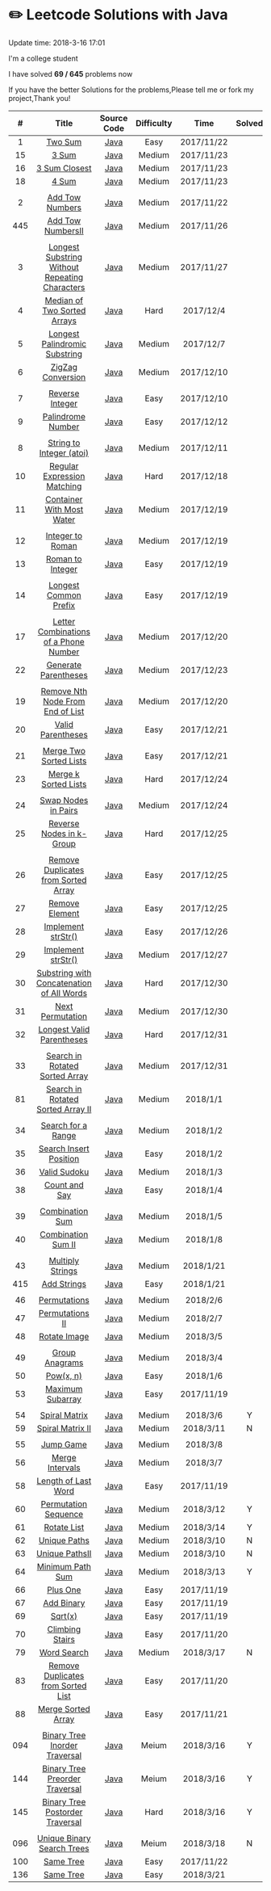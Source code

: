# :pencil2: Leetcode Solutions with Java
Update time:  2018-3-16 17:01

I'm a college student

I have solved **69  /   645** problems now

If you have the better Solutions for the problems,Please tell me or fork my project,Thank you!

| # | Title | Source Code |  Difficulty | Time | Solved|
|:---:|:---:|:---:|:---:|:---:|:---:|
|1|[ Two Sum ](https://leetcode.com/problems/two-sum/description/)|[Java](https://github.com/BlackSpaceGZY/LeetCode/blob/master/Code/001_Two%20Sum/Solution.java)|Easy|2017/11/22| |
|15|[ 3 Sum ](https://leetcode.com/problems/3sum/description/)|[Java](https://github.com/BlackSpaceGZY/LeetCode/blob/master/Code/015_3%20Sum/Solution.java)|Medium|2017/11/23| |
|16|[ 3 Sum Closest ](https://leetcode.com/problems/3sum-closest/description/)|[Java](https://github.com/BlackSpaceGZY/LeetCode/blob/master/Code/016_3%20Sum%20Closest/Solution.java)|Medium|2017/11/23| |
|18|[ 4 Sum ](https://leetcode.com/problems/4sum/description/)|[Java](https://github.com/BlackSpaceGZY/LeetCode/blob/master/Code/018_4%20Sum/Solution.java)|Medium|2017/11/23| |
||||
|2|[ Add Tow Numbers ](https://leetcode.com/problems/add-two-numbers/description/)|[Java](https://github.com/BlackSpaceGZY/LeetCode/blob/master/Code/002_Add%20Two%20Numbers/Solution.java)|Medium|2017/11/22| |
|445|[ Add Tow NumbersⅡ ](https://leetcode.com/problems/add-two-numbers-ii/description/)|[Java](https://github.com/BlackSpaceGZY/LeetCode/blob/master/Code/445_Add%20Two%20Numbers%E2%85%A1/Solution.java)|Medium|2017/11/26| |
||||
|3|[  Longest Substring Without Repeating Characters ](https://leetcode.com/problems/longest-substring-without-repeating-characters/description/)|[Java](https://github.com/BlackSpaceGZY/LeetCode/blob/master/Code/003_Longest%20Substring%20Without%20Repeating%20Characters/Solution.java)|Medium|2017/11/27| |
|4|[  Median of Two Sorted Arrays ](https://leetcode.com/problems/median-of-two-sorted-arrays/description/)|[Java](https://github.com/BlackSpaceGZY/LeetCode/blob/master/Code/004_Median%20of%20Two%20Sorted%20Arrays/Solution.java)|Hard|2017/12/4| |
|5|[ Longest Palindromic Substring ](https://leetcode.com/problems/longest-palindromic-substring/description/)|[Java](https://github.com/BlackSpaceGZY/LeetCode/blob/master/Code/005_Longest%20Palindromic%20Substring/Solution.java)|Medium|2017/12/7| |
|6|[  ZigZag Conversion ](https://leetcode.com/problems/zigzag-conversion/description/)|[Java](https://github.com/BlackSpaceGZY/LeetCode/blob/master/Code/006_ZigZag%20Conversion/Solution.java)|Medium|2017/12/10| |
||||
|7|[  Reverse Integer ](https://leetcode.com/problems/reverse-integer/description/)|[Java](https://github.com/BlackSpaceGZY/LeetCode/blob/master/Code/007_Reverse%20Integer/Solution.java)|Easy|2017/12/10| |
|9|[  Palindrome Number ](https://leetcode.com/problems/palindrome-number/description/)|[Java](https://github.com/BlackSpaceGZY/LeetCode/blob/master/Code/009_Palindrome%20Number/Solution.java)|Easy|2017/12/12| |
||||
|8|[  String to Integer (atoi) ](https://leetcode.com/problems/string-to-integer-atoi/description/)|[Java](https://github.com/BlackSpaceGZY/LeetCode/blob/master/Code/008_String%20to%20Integer%20(atoi)/Solution.java)|Medium|2017/12/11| |
|10|[  Regular Expression Matching ](https://leetcode.com/problems/regular-expression-matching/description/)|[Java](https://github.com/BlackSpaceGZY/LeetCode/blob/master/Code/010_Regular%20Expression%20Matching/Solution.java)|Hard|2017/12/18| |
|11|[  Container With Most Water ](https://leetcode.com/problems/container-with-most-water/description/)|[Java](https://github.com/BlackSpaceGZY/LeetCode/blob/master/Code/011_Container%20With%20Most%20Water/Solution.java)|Medium|2017/12/19| |
||||
|12|[  Integer to Roman ](https://leetcode.com/problems/integer-to-roman/description/)|[Java](https://github.com/BlackSpaceGZY/LeetCode/blob/master/Code/012_Integer%20to%20Roman/Solution.java)|Medium|2017/12/19| |
|13|[  Roman to Integer ](https://leetcode.com/problems/roman-to-integer/description/)|[Java](https://github.com/BlackSpaceGZY/LeetCode/blob/master/Code/013_Roman%20to%20Integer/Solution.java)|Easy|2017/12/19| |
||||
|14|[   Longest Common Prefix ](https://leetcode.com/problems/longest-common-prefix/description/)|[Java](https://github.com/BlackSpaceGZY/LeetCode/blob/master/Code/014_Longest%20Common%20Prefix/Solution.java)|Easy|2017/12/19| |
||||
|17|[   Letter Combinations of a Phone Number ](https://leetcode.com/problems/letter-combinations-of-a-phone-number/description/)|[Java](https://github.com/BlackSpaceGZY/LeetCode/blob/master/Code/136__Single%20Number/Solution.java)|Medium|2017/12/20| |
|22|[   Generate Parentheses ](https://leetcode.com/problems/generate-parentheses/description/)|[Java](https://github.com/BlackSpaceGZY/LeetCode/blob/master/Code/022_Generate%20Parentheses/Solution.java)|Medium|2017/12/23| |
||||
|19|[   Remove Nth Node From End of List ](https://leetcode.com/problems/remove-nth-node-from-end-of-list/description/)|[Java](https://github.com/BlackSpaceGZY/LeetCode/blob/master/Code/019_Remove%20Nth%20Node%20From%20End%20of%20List/Solution.java)|Medium|2017/12/20| |
|20|[   Valid Parentheses ](https://leetcode.com/problems/valid-parentheses/description/)|[Java](https://github.com/BlackSpaceGZY/LeetCode/blob/master/Code/020_Valid%20Parentheses/Solution.java)|Easy|2017/12/21| |
||||
|21|[   Merge Two Sorted Lists ](https://leetcode.com/problems/merge-two-sorted-lists/description/)|[Java](https://github.com/BlackSpaceGZY/LeetCode/blob/master/Code/021_Merge%20Two%20Sorted%20Lists/Solution.java)|Easy|2017/12/21| |
|23|[   Merge k Sorted Lists ](https://leetcode.com/problems/merge-k-sorted-lists/description/)|[Java](https://github.com/BlackSpaceGZY/LeetCode/blob/master/Code/023_Merge%20k%20Sorted%20Lists/Solution.java)|Hard|2017/12/24| |
||||
|24|[   Swap Nodes in Pairs ](https://leetcode.com/problems/swap-nodes-in-pairs/description/)|[Java](https://github.com/BlackSpaceGZY/LeetCode/blob/master/Code/024_Swap%20Nodes%20in%20Pairs/Solution.java)|Medium|2017/12/24| |
|25|[    Reverse Nodes in k-Group ](https://leetcode.com/problems/reverse-nodes-in-k-group/description/)|[Java](https://github.com/BlackSpaceGZY/LeetCode/blob/master/Code/025_%20Reverse%20Nodes%20in%20k-Group/Solution.java)|Hard|2017/12/25| |
||||
|26|[    Remove Duplicates from Sorted Array ](https://leetcode.com/problems/remove-duplicates-from-sorted-array/description/)|[Java](https://github.com/BlackSpaceGZY/LeetCode/blob/master/Code/026_Remove%20Duplicates%20from%20Sorted%20Array/Solution.java)|Easy|2017/12/25| |
|27|[   Remove Element ](https://leetcode.com/problems/remove-element/description/)|[Java](https://github.com/BlackSpaceGZY/LeetCode/blob/master/Code/027_Remove%20Element/Solution.java)|Easy|2017/12/25| |
|28|[  Implement strStr() ](https://leetcode.com/problems/implement-strstr/description/)|[Java](https://github.com/BlackSpaceGZY/LeetCode/blob/master/Code/028_Implement%20strStr()/Solution.java)|Easy|2017/12/26| |
|29|[  Implement strStr() ](https://leetcode.com/problems/divide-two-integers/description/)|[Java](https://github.com/BlackSpaceGZY/LeetCode/blob/master/Code/029_Divide%20Two%20Integers/Solution.java)|Medium|2017/12/27| |
|30|[  Substring with Concatenation of All Words ](https://leetcode.com/problems/substring-with-concatenation-of-all-words/description/)|[Java](https://github.com/BlackSpaceGZY/LeetCode/blob/master/Code/030_Substring%20with%20Concatenation%20of%20All%20Words/Solution.java)|Hard|2017/12/30| |
|31|[  Next Permutation ](https://leetcode.com/problems/next-permutation/description/)|[Java](https://github.com/BlackSpaceGZY/LeetCode/blob/master/Code/031_Next%20Permutation/Solution.java)|Medium|2017/12/30| |
|32|[  Longest Valid Parentheses ](https://leetcode.com/problems/longest-valid-parentheses/description/)|[Java](https://github.com/BlackSpaceGZY/LeetCode/blob/master/Code/032_Longest%20Valid%20Parentheses/Solution.java)|Hard|2017/12/31| |
||||
|33|[  Search in Rotated Sorted Array ](https://leetcode.com/problems/search-in-rotated-sorted-array/description/)|[Java](https://github.com/BlackSpaceGZY/LeetCode/blob/master/Code/033_Search%20in%20Rotated%20Sorted%20Array/Solution.java)|Medium|2017/12/31| |
|81|[  Search in Rotated Sorted Array II ](https://leetcode.com/problems/search-in-rotated-sorted-array-ii/description/)|[Java](https://github.com/BlackSpaceGZY/LeetCode/blob/master/Code/081_Search%20in%20Rotated%20Sorted%20Array%20II/Solution.java)|Medium|2018/1/1| |
||||
|34|[  Search for a Range ](https://leetcode.com/problems/search-in-rotated-sorted-array/description/)|[Java](https://github.com/BlackSpaceGZY/LeetCode/blob/master/Code/034_Search%20for%20a%20Range/Solution.java)|Medium|2018/1/2| |
|35|[  Search Insert Position ](https://leetcode.com/problems/search-insert-position/description/)|[Java](https://github.com/BlackSpaceGZY/LeetCode/blob/master/Code/035_Search%20Insert%20Position/Solution.java)|Easy|2018/1/2| |
|36|[  Valid Sudoku ](https://leetcode.com/problems/valid-sudoku/description/)|[Java](https://github.com/BlackSpaceGZY/LeetCode/blob/master/Code/036_Valid%20Sudoku/Solution.java)|Medium|2018/1/3| |
|38|[  Count and Say ](https://leetcode.com/problems/count-and-say/description/)|[Java](https://github.com/BlackSpaceGZY/LeetCode/blob/master/Code/038_Count%20and%20Say/Solution.java)|Easy|2018/1/4| |
||||
|39|[  Combination Sum ](https://leetcode.com/problems/combination-sum/description/)|[Java](https://github.com/BlackSpaceGZY/LeetCode/blob/master/Code/039_Combination%20Sum/Solution.java)|Medium|2018/1/5| |
|40|[  Combination Sum II ](https://leetcode.com/problems/combination-sum-ii/description/)|[Java](https://github.com/BlackSpaceGZY/LeetCode/blob/master/Code/040_Combination%20Sum%20II/Solution.java)|Medium|2018/1/8| |
||||
|43|[  Multiply Strings ](https://leetcode.com/problems/multiply-strings/discuss/)|[Java](https://github.com/BlackSpaceGZY/LeetCode/blob/master/Code/043_Multiply%20Strings/Solution.java)|Medium|2018/1/21| |
|415|[  Add Strings ](https://leetcode.com/problems/add-strings/description/)|[Java](https://github.com/BlackSpaceGZY/LeetCode/blob/master/Code/415_Add%20Strings/Solution.java)|Easy|2018/1/21| |
||||
|46|[ Permutations ](https://leetcode.com/problems/permutations/description/)|[Java](https://github.com/BlackSpaceGZY/LeetCode/blob/master/Code/046_Permutations/Solution.java) |Medium|2018/2/6| |
|47|[ Permutations II ](https://leetcode.com/problems/permutations-ii/description/)|[Java](https://github.com/BlackSpaceGZY/LeetCode/blob/master/Code/047_Permutations%20II/Solution.java) |Medium|2018/2/7| |
|48|[ Rotate Image ](https://leetcode.com/problems/rotate-image/description/)|[Java](https://github.com/BlackSpaceGZY/LeetCode/blob/master/Code/048_Rotate%20Image/Solution.java) |Medium|2018/3/5| |
||||
|49|[ Group Anagrams ](https://leetcode.com/problems/group-anagrams/description/)|[Java](https://github.com/BlackSpaceGZY/LeetCode/blob/master/Code/049_Group%20Anagrams/Solution.java) |Medium|2018/3/4| |
|50|[ Pow(x, n) ](https://leetcode.com/problems/powx-n/description/)|[Java](https://github.com/BlackSpaceGZY/LeetCode/blob/master/Code/050_Pow(x%2C%20n)/Solution.java) |Easy|2018/1/6| |
|53|[ Maximum Subarray ](https://leetcode.com/problems/maximum-subarray/description/)|[Java](https://github.com/BlackSpaceGZY/LeetCode/blob/master/Code/053_MaxinumSubarray/Solution.java) |Easy|2017/11/19| |
|||||
|54|[ Spiral Matrix ](https://leetcode.com/problems/spiral-matrix/description/)|[Java](https://github.com/BlackSpaceGZY/LeetCode/blob/master/Code/054_Spiral%20Matrix/Solution.java) |Medium|2018/3/6| Y |
|59|[ Spiral Matrix II ](https://leetcode.com/problems/spiral-matrix-ii/description/)|[Java](https://github.com/BlackSpaceGZY/LeetCode/blob/master/Code/059_Spiral%20Matrix%20II/Solution.java) |Medium|2018/3/11| N |
|||||
|55|[ Jump Game ](https://leetcode.com/problems/jump-game/description/)|[Java](https://github.com/BlackSpaceGZY/LeetCode/blob/master/Code/055_Jump%20Game/Solution.java) |Medium|2018/3/8| |
|56|[ Merge Intervals ](https://leetcode.com/problems/merge-intervals/description/)|[Java](https://github.com/BlackSpaceGZY/LeetCode/blob/master/Code/056_Merge%20Intervals/Solution.java) |Medium|2018/3/7| |
|58|[ Length of Last Word ](https://leetcode.com/problems/length-of-last-word/description/)|[Java](https://github.com/BlackSpaceGZY/LeetCode/blob/master/Code/058_Length%20of%20Last%20Word/Solution.java) |Easy|2017/11/19| |
|60|[ Permutation Sequence ](https://leetcode.com/problems/permutation-sequence/description/)|[Java](https://github.com/BlackSpaceGZY/LeetCode/blob/master/Code/060_Permutation%20Sequence/Solution.java) |Medium|2018/3/12| Y |
|61|[  Rotate List ](https://leetcode.com/problems/rotate-list/description/)|[Java](https://github.com/BlackSpaceGZY/LeetCode/blob/master/Code/061_%20Rotate%20List/Solution.java) |Medium|2018/3/14| Y |
|62|[ Unique Paths ](https://leetcode.com/problems/unique-paths/description/)|[Java](https://github.com/BlackSpaceGZY/LeetCode/blob/master/Code/062_Unique%20Paths/Solution.java) |Medium|2018/3/10| N |
|63|[ Unique PathsII ](https://leetcode.com/problems/unique-paths-ii/description/)|[Java](https://github.com/BlackSpaceGZY/LeetCode/blob/master/Code/063_Unique%20Paths%E2%85%A1/Solution.java) |Medium|2018/3/10| N |
|64|[ Minimum Path Sum ](https://leetcode.com/problems/minimum-path-sum/description/)|[Java](https://github.com/BlackSpaceGZY/LeetCode/blob/master/Code/064_Minimum%20Path%20Sum/Solution.java) |Medium|2018/3/13| Y |
|66|[ Plus One ](https://leetcode.com/problems/plus-one/description/)|[Java](https://github.com/BlackSpaceGZY/LeetCode/blob/master/Code/066_Plus%20One/Solution.java) |Easy|2017/11/19| |
|67|[ Add Binary ](https://leetcode.com/problems/add-binary/description/)|[Java](https://github.com/BlackSpaceGZY/LeetCode/blob/master/Code/067_AddBinary/Solution.java) |Easy|2017/11/19| |
|69|[ Sqrt(x) ](https://leetcode.com/problems/sqrtx/description/)|[Java](https://github.com/BlackSpaceGZY/LeetCode/blob/master/Code/069_Sqrt(x)/Solution.java) |Easy|2017/11/19| |
|70|[ Climbing Stairs ](https://leetcode.com/problems/climbing-stairs/description/)|[Java](https://github.com/BlackSpaceGZY/LeetCode/blob/master/Code/070_Climbing%20Stairs/Solution.java) |Easy|2017/11/20| |
|79|[ Word Search ](https://leetcode.com/problems/word-search/description/)|[Java](https://github.com/BlackSpaceGZY/LeetCode/blob/master/Code/079_Word%20Search/Solution.java) |Medium|2018/3/17| N |
|83|[ Remove Duplicates from Sorted List ](https://leetcode.com/problems/remove-duplicates-from-sorted-list/description/)|[Java](https://github.com/BlackSpaceGZY/LeetCode/blob/master/Code/083._Remove%20Duplicates%20from%20Sorted%20List/Solution.java) |Easy|2017/11/20| |
|88|[ Merge Sorted Array ](https://leetcode.com/problems/merge-sorted-array/description/)|[Java](https://github.com/BlackSpaceGZY/LeetCode/blob/master/Code/088_Merge%20Sorted%20Array/Solution.java) |Easy|2017/11/21| |
|||||
|094|[ Binary Tree Inorder Traversal ](https://leetcode.com/problems/binary-tree-inorder-traversal/description/)|[Java](https://github.com/BlackSpaceGZY/LeetCode/blob/master/Code/094_Binary%20Tree%20Inorder%20Traversal/Solution.java) |Meium|2018/3/16| Y |
|144|[ Binary Tree Preorder Traversal ](https://leetcode.com/problems/binary-tree-preorder-traversal/description/)|[Java](https://github.com/BlackSpaceGZY/LeetCode/blob/master/Code/144_Binary%20Tree%20Preorder%20Traversal/Solution.java) |Meium|2018/3/16| Y |
|145|[ Binary Tree Postorder Traversal ](https://leetcode.com/problems/binary-tree-postorder-traversal/description/)|[Java](https://github.com/BlackSpaceGZY/LeetCode/blob/master/Code/145_Binary%20Tree%20Postorder%20Traversal/Solution.java) |Hard|2018/3/16| Y |
|||||
|096|[ Unique Binary Search Trees ](https://leetcode.com/problems/binary-tree-inorder-traversal/description/)|[Java](https://github.com/BlackSpaceGZY/LeetCode/blob/master/Code/096_Unique%20Binary%20Search%20Trees/Solution.java) |Meium|2018/3/18| N |
|100|[ Same Tree ](https://leetcode.com/problems/same-tree/description/)|[Java](https://github.com/BlackSpaceGZY/LeetCode/blob/master/Code/100_Same%20Tree/Solution.java) |Easy|2017/11/22| |
|136|[ Same Tree ](https://leetcode.com/problems/single-number/description/)|[Java](https://github.com/BlackSpaceGZY/LeetCode/blob/master/Code/100_Same%20Tree/Solution.java) |Easy|2018/3/21| |
